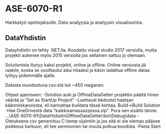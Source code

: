 # ASE-6070-R1

Harkkatyö opintojaksolle. Data-analyysia ja analyysin visualisointia.

## DataYhdistin

Datayhdistin on tehty .NET:lla. Koodattu visual studio 2017 versiolla, mutta projekti aukenee myös 2015 versiolla jos sellainen sattuu jo olemaan.

Solutionista löytyy kaksi projekti, online ja offline. Online versiosta jäi raakile, koska se osoittautui aika hitaaksi ja käsin ladattua offline dataa lyötyy pidemmälle ajalle.

Datasta muodostuva csv:stä tuli ~450 meganen.

Ohjeet ajamiseen:
-Solution auki ja OfflineDataGetter projektin päältä hiiren väärää ja "Set as StartUp Project"
-Luettavat tiedostot haetaan käännöskansiosta, eli kannattaa buildata tässä kohtaa, Build->Build Solution
-Hae OneDrivestä data "kaikkisamassazipissa.zip". Pura sen sisältö tänne: ...\ASE-6070-R1\DataYhdistin\OfflineDataGetter\bin\Debug\data
-Oletuksena csv generoituu C:\temp sijaintiin ja jos sitä ei ole olemas pääsee poikkeus karkuun, eli tee semmoinen tai muuta polkua koodista
-Paina Start
